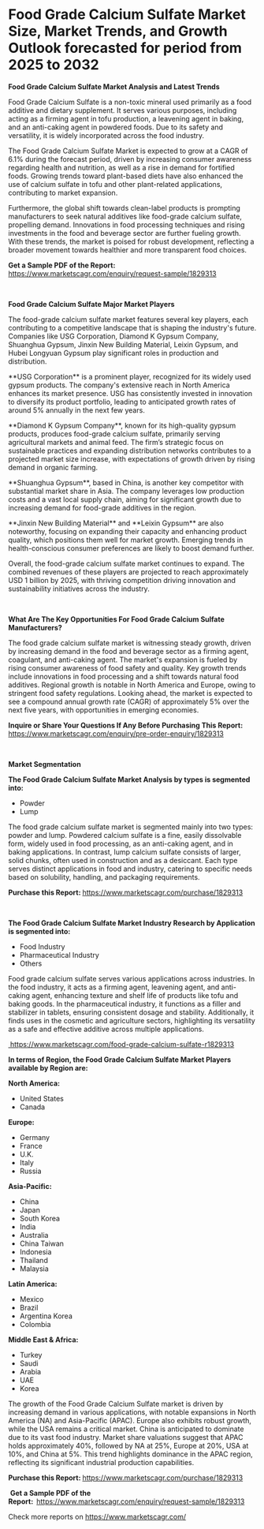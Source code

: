 <p><h1>Food Grade Calcium Sulfate Market Size, Market Trends, and Growth Outlook forecasted for period from 2025 to 2032</h1></p><p><strong>Food Grade Calcium Sulfate Market Analysis and Latest Trends</strong></p>
<p><p>Food Grade Calcium Sulfate is a non-toxic mineral used primarily as a food additive and dietary supplement. It serves various purposes, including acting as a firming agent in tofu production, a leavening agent in baking, and an anti-caking agent in powdered foods. Due to its safety and versatility, it is widely incorporated across the food industry.</p><p>The Food Grade Calcium Sulfate Market is expected to grow at a CAGR of 6.1% during the forecast period, driven by increasing consumer awareness regarding health and nutrition, as well as a rise in demand for fortified foods. Growing trends toward plant-based diets have also enhanced the use of calcium sulfate in tofu and other plant-related applications, contributing to market expansion.</p><p>Furthermore, the global shift towards clean-label products is prompting manufacturers to seek natural additives like food-grade calcium sulfate, propelling demand. Innovations in food processing techniques and rising investments in the food and beverage sector are further fueling growth. With these trends, the market is poised for robust development, reflecting a broader movement towards healthier and more transparent food choices.</p></p>
<p><strong>Get a Sample PDF of the Report:&nbsp;</strong> <a href="https://www.marketscagr.com/enquiry/request-sample/1829313?utm_campaign=2215&utm_medium=2&utm_source=Github&utm_content=ia&utm_term=03022025&utm_id=food-grade-calcium-sulfate">https://www.marketscagr.com/enquiry/request-sample/1829313</a></p>
<p>&nbsp;</p>
<p><strong>Food Grade Calcium Sulfate Major Market Players</strong></p>
<p><p>The food-grade calcium sulfate market features several key players, each contributing to a competitive landscape that is shaping the industry's future. Companies like USG Corporation, Diamond K Gypsum Company, Shuanghua Gypsum, Jinxin New Building Material, Leixin Gypsum, and Hubei Longyuan Gypsum play significant roles in production and distribution.</p><p>**USG Corporation** is a prominent player, recognized for its widely used gypsum products. The company's extensive reach in North America enhances its market presence. USG has consistently invested in innovation to diversify its product portfolio, leading to anticipated growth rates of around 5% annually in the next few years.</p><p>**Diamond K Gypsum Company**, known for its high-quality gypsum products, produces food-grade calcium sulfate, primarily serving agricultural markets and animal feed. The firm’s strategic focus on sustainable practices and expanding distribution networks contributes to a projected market size increase, with expectations of growth driven by rising demand in organic farming.</p><p>**Shuanghua Gypsum**, based in China, is another key competitor with substantial market share in Asia. The company leverages low production costs and a vast local supply chain, aiming for significant growth due to increasing demand for food-grade additives in the region.</p><p>**Jinxin New Building Material** and **Leixin Gypsum** are also noteworthy, focusing on expanding their capacity and enhancing product quality, which positions them well for market growth. Emerging trends in health-conscious consumer preferences are likely to boost demand further.</p><p>Overall, the food-grade calcium sulfate market continues to expand. The combined revenues of these players are projected to reach approximately USD 1 billion by 2025, with thriving competition driving innovation and sustainability initiatives across the industry.</p></p>
<p>&nbsp;</p>
<p><strong>What Are The Key Opportunities For Food Grade Calcium Sulfate Manufacturers?</strong></p>
<p><p>The food grade calcium sulfate market is witnessing steady growth, driven by increasing demand in the food and beverage sector as a firming agent, coagulant, and anti-caking agent. The market's expansion is fueled by rising consumer awareness of food safety and quality. Key growth trends include innovations in food processing and a shift towards natural food additives. Regional growth is notable in North America and Europe, owing to stringent food safety regulations. Looking ahead, the market is expected to see a compound annual growth rate (CAGR) of approximately 5% over the next five years, with opportunities in emerging economies.</p></p>
<p><strong>Inquire or Share Your Questions If Any Before Purchasing This Report:</strong> <a href="https://www.marketscagr.com/enquiry/pre-order-enquiry/1829313?utm_campaign=2215&utm_medium=2&utm_source=Github&utm_content=ia&utm_term=03022025&utm_id=food-grade-calcium-sulfate">https://www.marketscagr.com/enquiry/pre-order-enquiry/1829313</a></p>
<p>&nbsp;</p>
<p><strong>Market Segmentation</strong></p>
<p><strong>The Food Grade Calcium Sulfate Market Analysis by types is segmented into:</strong></p>
<p><ul><li>Powder</li><li>Lump</li></ul></p>
<p><p>The food grade calcium sulfate market is segmented mainly into two types: powder and lump. Powdered calcium sulfate is a fine, easily dissolvable form, widely used in food processing, as an anti-caking agent, and in baking applications. In contrast, lump calcium sulfate consists of larger, solid chunks, often used in construction and as a desiccant. Each type serves distinct applications in food and industry, catering to specific needs based on solubility, handling, and packaging requirements.</p></p>
<p><strong>Purchase this Report:&nbsp;</strong><a href="https://www.marketscagr.com/purchase/1829313?utm_campaign=2215&utm_medium=2&utm_source=Github&utm_content=ia&utm_term=03022025&utm_id=food-grade-calcium-sulfate">https://www.marketscagr.com/purchase/1829313</a></p>
<p>&nbsp;</p>
<p><strong>The Food Grade Calcium Sulfate Market Industry Research by Application is segmented into:</strong></p>
<p><ul><li>Food Industry</li><li>Pharmaceutical Industry</li><li>Others</li></ul></p>
<p><p>Food grade calcium sulfate serves various applications across industries. In the food industry, it acts as a firming agent, leavening agent, and anti-caking agent, enhancing texture and shelf life of products like tofu and baking goods. In the pharmaceutical industry, it functions as a filler and stabilizer in tablets, ensuring consistent dosage and stability. Additionally, it finds uses in the cosmetic and agriculture sectors, highlighting its versatility as a safe and effective additive across multiple applications.</p></p>
<p><a href="https://www.marketscagr.com/food-grade-calcium-sulfate-r1829313?utm_campaign=2215&utm_medium=2&utm_source=Github&utm_content=ia&utm_term=03022025&utm_id=food-grade-calcium-sulfate">&nbsp;https://www.marketscagr.com/food-grade-calcium-sulfate-r1829313</a></p>
<p><strong>In terms of Region, the Food Grade Calcium Sulfate Market Players available by Region are:</strong></p>
<p>
    <p> <strong> North America: </strong>
        <ul>
            <li>United States</li>
            <li>Canada</li>
        </ul>
        </p> 
    <p> <strong> Europe: </strong>
        <ul>
            <li>Germany</li>
            <li>France</li>
            <li>U.K.</li>
            <li>Italy</li>
            <li>Russia</li>
        </ul>
        </p> 
    <p> <strong> Asia-Pacific: </strong>
        <ul>
            <li>China</li>
            <li>Japan</li>
            <li>South Korea</li>
            <li>India</li>
            <li>Australia</li>
            <li>China Taiwan</li>
            <li>Indonesia</li>
            <li>Thailand</li>
            <li>Malaysia</li>
        </ul>
        </p> 
    <p> <strong> Latin America: </strong>
        <ul>
            <li>Mexico</li>
            <li>Brazil</li>
            <li>Argentina Korea</li>
            <li>Colombia</li>
        </ul>
        </p> 
    <p> <strong> Middle East & Africa: </strong>
        <ul>
            <li>Turkey</li>
            <li>Saudi</li>
            <li>Arabia</li>
            <li>UAE</li>
            <li>Korea</li>
        </ul>
    </p>
    </p>
<p><p>The growth of the Food Grade Calcium Sulfate market is driven by increasing demand in various applications, with notable expansions in North America (NA) and Asia-Pacific (APAC). Europe also exhibits robust growth, while the USA remains a critical market. China is anticipated to dominate due to its vast food industry. Market share valuations suggest that APAC holds approximately 40%, followed by NA at 25%, Europe at 20%, USA at 10%, and China at 5%. This trend highlights dominance in the APAC region, reflecting its significant industrial production capabilities.</p></p>
<p><strong>Purchase this Report: </strong><a href="https://www.marketscagr.com/purchase/1829313?utm_campaign=2215&utm_medium=2&utm_source=Github&utm_content=ia&utm_term=03022025&utm_id=food-grade-calcium-sulfate">https://www.marketscagr.com/purchase/1829313</a></p>
<p>&nbsp;<strong>Get a Sample PDF of the Report:&nbsp;&nbsp;</strong><a href="https://www.marketscagr.com/enquiry/request-sample/1829313?utm_campaign=2215&utm_medium=2&utm_source=Github&utm_content=ia&utm_term=03022025&utm_id=food-grade-calcium-sulfate">https://www.marketscagr.com/enquiry/request-sample/1829313</a></p>
<p><strong></strong></p>
<p>Check more reports on <a href="https://www.marketscagr.com/?utm_campaign=2215&utm_medium=2&utm_source=Github&utm_content=ia&utm_term=03022025&utm_id=food-grade-calcium-sulfate">https://www.marketscagr.com/</a></p>